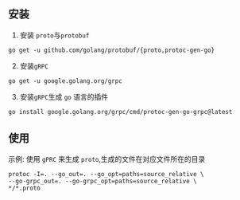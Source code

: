 ## 安装

1. 安装 `proto`与`protobuf`
```shell
go get -u github.com/golang/protobuf/{proto,protoc-gen-go}
```

2. 安装`gRPC`
```shell
go get -u google.golang.org/grpc
```

3. 安装`gRPC`生成 `go` 语言的插件
```shell
go install google.golang.org/grpc/cmd/protoc-gen-go-grpc@latest
```

## 使用

示例:
使用 `gPRC` 来生成 `proto`,生成的文件在对应文件所在的目录
```shell
protoc -I=. --go_out=. --go_opt=paths=source_relative \
--go-grpc_out=. --go-grpc_opt=paths=source_relative \
*/*.proto
```
